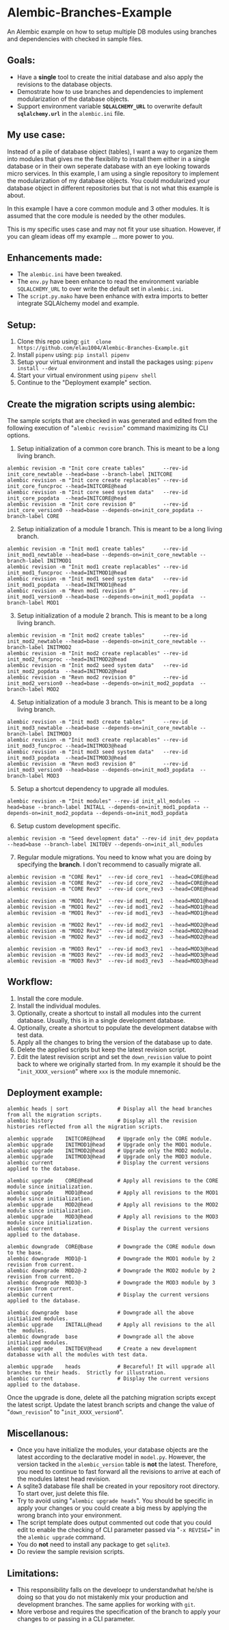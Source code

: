 # Alembic-Branches-Example
An Alembic example on how to setup multiple DB modules using branches and dependencies with checked in sample files.

## Goals:
* Have a **single** tool to create the initial database and also apply the revisions to the database objects.
* Demostrate how to use branches and dependencies to implement modularization of the database objects.
* Support environment variable **`SQLALCHEMY_URL`** to overwrite default **`sqlalchemy.url`** in the `alembic.ini` file.


## My use case:
Instead of a pile of database object (tables), I want a way to organize them into modules that gives me the flexibility to install them either in a single database or in their own seperate database with an eye looking towards micro services.  In this example, I am using a single repository to implement the modularization of my database objects.  You could modularized your database object in different repositories but that is not what this example is about.

In this example I have a core common module and 3 other modules.  It is assumed that the core module is needed by the other modules.

This is my specific uses case and may not fit your use situation.  However, if you can gleam ideas off my example ... more power to you.


## Enhancements made:
* The `alembic.ini` have been tweaked.
* The `env.py` have been enhance to read the environment variable `SQLALCHEMY_URL` to over write the default set in `alembic.ini`.
* The `script.py.mako` have been enhance with extra imports to better integrate SQLAlchemy model and example.


## Setup:
1. Clone this repo using: `git  clone https://github.com/elau1004/Alembic-Branches-Example.git`
2. Install `pipenv` using: `pip install pipenv`
3. Setup  your virtual environment and install the packages using: `pipenv install --dev`
4. Start your virtual environment using `pipenv shell`
5. Continue to the "Deployment example" section.


## Create the migration scripts using alembic:
The sample scripts that are checked in was generated and edited from the following execution of "`alembic revision`" command maximizing its CLI options.

1. Setup initialization of a common core branch.  This is meant to be a long living branch.
```
alembic revision -m "Init core create tables"      --rev-id init_core_newtable --head=base --branch-label INITCORE
alembic revision -m "Init core create replacables" --rev-id init_core_funcproc --head=INITCORE@head
alembic revision -m "Init core seed system data"   --rev-id init_core_popdata  --head=INITCORE@head
alembic revision -m "Init core revision 0"         --rev-id init_core_version0 --head=base --depends-on=init_core_popdata --branch-label CORE
```
2. Setup  initialization of a module 1 branch.  This is meant to be a long living branch.
```
alembic revision -m "Init mod1 create tables"      --rev-id init_mod1_newtable --head=base --depends-on=init_core_newtable --branch-label INITMOD1
alembic revision -m "Init mod1 create replacables" --rev-id init_mod1_funcproc --head=INITMOD1@head
alembic revision -m "Init mod1 seed system data"   --rev-id init_mod1_popdata  --head=INITMOD1@head
alembic revision -m "Revn mod1 revision 0"         --rev-id init_mod1_version0 --head=base --depends-on=init_mod1_popdata  --branch-label MOD1
```
3. Setup  initialization of a module 2 branch.  This is meant to be a long living branch.
```
alembic revision -m "Init mod2 create tables"      --rev-id init_mod2_newtable --head=base --depends-on=init_core_newtable --branch-label INITMOD2
alembic revision -m "Init mod2 create replacables" --rev-id init_mod2_funcproc --head=INITMOD2@head
alembic revision -m "Init mod2 seed system data"   --rev-id init_mod2_popdata  --head=INITMOD2@head
alembic revision -m "Revn mod2 revision 0"         --rev-id init_mod2_version0 --head=base --depends-on=init_mod2_popdata  --branch-label MOD2
```
4. Setup  initialization of a module 3 branch.  This is meant to be a long living branch.

```
alembic revision -m "Init mod3 create tables"      --rev-id init_mod3_newtable --head=base --depends-on=init_core_newtable --branch-label INITMOD3
alembic revision -m "Init mod3 create replacables" --rev-id init_mod3_funcproc --head=INITMOD3@head
alembic revision -m "Init mod3 seed system data"   --rev-id init_mod3_popdata  --head=INITMOD3@head
alembic revision -m "Revn mod3 revision 0"         --rev-id init_mod3_version0 --head=base --depends-on=init_mod3_popdata  --branch-label MOD3
```
5. Setup a shortcut dependency to upgrade all modules.
```
alembic revision -m "Init modules" --rev-id init_all_modules --head=base --branch-label INITALL --depends-on=init_mod1_popdata --depends-on=init_mod2_popdata --depends-on=init_mod3_popdata
```
6. Setup custom development specific.
```
alembic revision -m "Seed development data" --rev-id init_dev_popdata --head=base --branch-label INITDEV --depends-on=init_all_modules
```
7. Regular module migrations.  You need to know what you are doing by specifying the **branch**.  I don't recommend to casually migrate all.
```
alembic revision -m "CORE Rev1"  --rev-id core_rev1  --head=CORE@head
alembic revision -m "CORE Rev2"  --rev-id core_rev2  --head=CORE@head
alembic revision -m "CORE Rev3"  --rev-id core_rev3  --head=CORE@head

alembic revision -m "MOD1 Rev1"  --rev-id mod1_rev1  --head=MOD1@head
alembic revision -m "MOD1 Rev2"  --rev-id mod1_rev2  --head=MOD1@head
alembic revision -m "MOD1 Rev3"  --rev-id mod1_rev3  --head=MOD1@head

alembic revision -m "MOD2 Rev1"  --rev-id mod2_rev1  --head=MOD2@head
alembic revision -m "MOD2 Rev2"  --rev-id mod2_rev2  --head=MOD2@head
alembic revision -m "MOD2 Rev3"  --rev-id mod2_rev3  --head=MOD2@head

alembic revision -m "MOD3 Rev1"  --rev-id mod3_rev1  --head=MOD3@head
alembic revision -m "MOD3 Rev2"  --rev-id mod3_rev2  --head=MOD3@head
alembic revision -m "MOD3 Rev3"  --rev-id mod3_rev3  --head=MOD3@head
```


## Workflow:
1. Install the core module. 
1. Install the individual modules.
1. Optionally, create a shortcut to install all modules into the current database.  Usually, this is in a single development database.
1. Optionally, create a shortcut to populate the development databse with test data.
1. Apply all the changes to bring the version of the database up to date.
1. Delete the applied scripts but keep the latest revision script.
1. Edit the latest revision script and set the `down_revision` value to point back to where we originally started from.  In my example it should be the "`init_XXXX_version0`" where `xxx` is the module mnemonic.


## Deployment example:
```
alembic heads | sort                # Display all the head branches from all the migration scripts.
alembic history                     # Display all the revision histories reflected from all the migration scripts.

alembic upgrade    INITCORE@head    # Upgrade only the CORE module.
alembic upgrade    INITMOD1@head    # Upgrade only the MOD1 module.
alembic upgrade    INITMOD2@head    # Upgrade only the MOD2 module.
alembic upgrade    INITMOD3@head    # Upgrade only the MOD3 module.
alembic current                     # Display the current versions applied to the database.

alembic upgrade    CORE@head        # Apply all revisions to the CORE module since initialization.
alembic upgrade    MOD1@head        # Apply all revisions to the MOD1 module since initialization.
alembic upgrade    MOD2@head        # Apply all revisions to the MOD2 module since initialization.
alembic upgrade    MOD3@head        # Apply all revisions to the MOD3 module since initialization.
alembic current                     # Display the current versions applied to the database.

alembic downgrade  CORE@base        # Downgrade the CORE module down to the base.
alembic downgrade  MOD1@-1          # Downgrade the MOD1 module by 2 revision from current.
alembic downgrade  MOD2@-2          # Downgrade the MOD2 module by 2 revision from current.
alembic downgrade  MOD3@-3          # Downgrade the MOD3 module by 3 revision from current.
alembic current                     # Display the current versions applied to the database.

alembic downgrade  base             # Downgrade all the above initialized modules.
alembic upgrade    INITALL@head     # Apply all revisions to the all the  modules.
alembic downgrade  base             # Downgrade all the above initialized modules.
alembic upgrade    INITDEV@head     # Create a new development databasse with all the modules with test data.

alembic upgrade    heads            # Becareful! It will upgrade all branches to their heads.  Strictly for illustration.
alembic current                     # Display the current versions applied to the database.
```
Once the upgrade is done, delete all the patching migration scripts except the latest script.
Update the latest branch scripts and change the value of "`down_revision`" to "`init_XXXX_version0`".


## Miscellanous:
* Once you have initialize the modules, your database objects are the latest according to the declarative model in `model.py`.  However, the version tacked in the `alembic_version` table is **not** the latest.  Therefore, you need to continue to fast forward all the revisions to arrive at each of the modules latest head revision.
* A sqlite3 database file shall be created in your repository root directory.  To start over, just delete this file.
* Try to avoid using "`alembic upgrade heads`".  You should be specific in apply your changes or you could create a big mess by applying the wrong branch into your environment.
* The script template does output commented out code that you could edit to enable the checking of CLI parameter passed via "`-x REVISE=`" in the `alembic upgrade` command.
* You do **not** need to install any package to get `sqlite3`.
* Do review the sample revision scripts.


## Limitations:
* This responsibility falls on the develoepr to understandwhat he/she is doing so that you do not mistakenly mix your production and development branches.  The same applies for working with `git`.
* More verbose and requires the specification of the branch to apply your changes to or passing in a CLI parameter.

